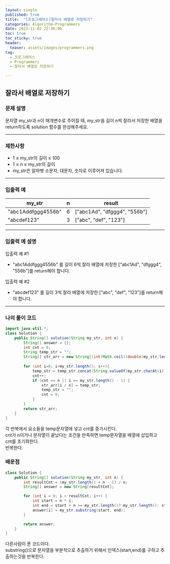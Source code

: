 ```yaml
---
layout: single
published: true
title:  "[프로그래머스]잘라서 배열로 저장하기"
categories: Algorithm-Programmers
date: 2023-11-02 22:36:00
toc: true
toc_sticky: true
header:
  teaser: assets/images/programmers.png
tag:   
  - 프로그래머스
  - Programmers
  - 잘라서 배열로 저장하기

---
```


## 잘라서 배열로 저장하기

### 문제 설명

문자열 my_str과 n이 매개변수로 주어질 때, my_str을 길이 n씩 잘라서 저장한 배열을 return하도록 solution 함수를 완성해주세요.

----------------

### 제한사항

* 1 ≤ my_str의 길이 ≤ 100
* 1 ≤ n ≤ my_str의 길이
* my_str은 알파벳 소문자, 대문자, 숫자로 이루어져 있습니다.

----------------

### 입출력 예

|my_str|	n|	result|
|---|---|---|
|"abc1Addfggg4556b"|	6|	["abc1Ad", "dfggg4", "556b"]|
|"abcdef123"|	3|	["abc", "def", "123"]|

----------------

### 입출력 예 설명

입출력 예 #1  

* "abc1Addfggg4556b" 를 길이 6씩 잘라 배열에 저장한 ["abc1Ad", "dfggg4", "556b"]를 return해야 합니다.
  

입출력 예 #2  

* "abcdef123" 를 길이 3씩 잘라 배열에 저장한 ["abc", "def", "123"]를 return해야 합니다.


  


  
  

  

  

  

----------------

### 나의 풀이 코드

```java
import java.util.*;
class Solution {
    public String[] solution(String my_str, int n) {
        String[] answer = {};
        int cnt = 0;
        String temp_str = "";
        String[] str_arr = new String[(int)Math.ceil((double)my_str.length()/n)];
        
        for (int i=0; i<my_str.length(); i++){
            temp_str = temp_str.concat(String.valueOf(my_str.charAt(i)));
            cnt++;
            if (cnt == n || i == my_str.length() - 1) {
                str_arr[i / n] = temp_str; 
                temp_str = "";
                cnt = 0;
            }
        }
        return str_arr;
    }
}
```
각 반복에서 요소들을 temp문자열에 넣고 cnt를 증가시킨다.  
cnt가 n이거나 문자열이 끝났다는 조건을 만족하면 temp문자열을 배열에 삽입하고 cnt를 초기화한다.  
반복한다.

### 배운점


```java
class Solution {
    public String[] solution(String my_str, int n) {
        int resultCnt = (my_str.length() + n - 1) / n;
        String[] answer = new String[resultCnt];

        for (int i = 0; i < resultCnt; i++) {
            int start = n * i;
            int end = start + n >= my_str.length()? my_str.length(): start + n;
            answer[i] = my_str.substring(start, end);
        }

        return answer;
    }
}
```
다른사람이 푼 코드이다.  
substring()으로 문자열을 부분적으로 추출하기 위해서 인덱스(start,end)를 구하고 추출하는것을 반복한다.